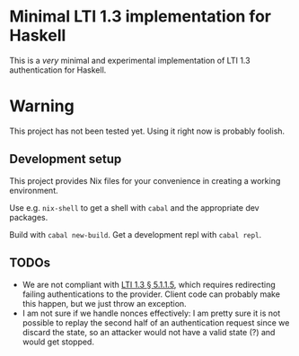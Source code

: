# Minimal LTI 1.3 implementation for Haskell

This is a *very* minimal and experimental implementation of LTI 1.3
authentication for Haskell.

# Warning

This project has not been tested yet. Using it right now is probably foolish.

## Development setup

This project provides Nix files for your convenience in creating a working
environment.

Use e.g. `nix-shell` to get a shell with `cabal` and the appropriate dev
packages.

Build with `cabal new-build`. Get a development repl with `cabal repl`.

## TODOs

* We are not compliant with [LTI 1.3 §
  5.1.1.5](http://www.imsglobal.org/spec/security/v1p0/#authentication-error-response),
  which requires redirecting failing authentications to the provider. Client code
  can probably make this happen, but we just throw an exception.
* I am not sure if we handle nonces effectively: I am pretty sure it is not
  possible to replay the second half of an authentication request since we
  discard the state, so an attacker would not have a valid state (?) and would
  get stopped.
